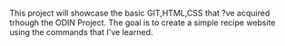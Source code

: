 This project will showcase the basic GIT,HTML,CSS that ?ve acquired trhough the ODIN Project.
The goal is to create a simple recipe website using the commands that I've learned.